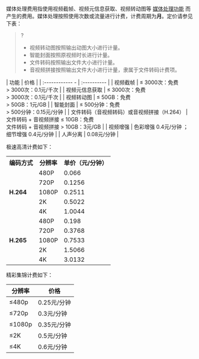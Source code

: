 媒体处理费用指使用视频截帧、视频元信息获取、视频转动图等 [媒体处理功能](https://cloud.tencent.com/document/product/460/47503) 而产生的费用。媒体处理按照使用次数或流量进行计费，计费周期为**月**。定价请参见下表：

>?
> - 视频转动图按照输出动图大小进行计量。
> - 智能封面按照原视频时长进行计量。
> - 文件转码按照输出文件大小进行计量。
> - 音视频拼接按照输出文件大小进行计量，隶属于文件转码计费项。
> 

| 功能                   | 价格        |
| :------------     - | :---------- |
| 视频截帧            |    ≤ 3000次：免费<br>> 3000次：0.1元/千次  |
| 视频元信息获取   |    ≤ 3000次：免费<br>> 3000次：0.1元/千次  |
| 视频转动图         |     ≤ 50GB：免费<br>> 50GB：1元/GB      |
| 智能封面            |      ≤ 500分钟：免费<br>> 500分钟：0.15元/分钟  |
| 文件转码（音视频转码）或音视频拼接（H.264）             |   文件转码 + 音视频拼接 ≤ 10GB：免费<br>文件转码 + 音视频拼接 > 10GB：3元/GB    |
| 视频增强             |  色彩增强  0.4元/分钟 ； 细节增强 0.4元/分钟    |
| 人声分离             |    0.08元/分钟                                |



极速高清计费如下：
<table>
<tr><th>编码方式</th><th>分辨率</th><th>单价（元/分钟）</th></tr>
<tr><td rowspan=6><b>H.264</td></tr>
<tr><td>480P</td><td>0.066</td></tr>
<tr><td>720P</td><td>0.1256</td></tr>
<tr><td>1080P</td><td>0.2511</td></tr>
<tr><td>2K</td><td>0.5022  </td></tr>
<tr><td>4K</td><td>1.0044</td></tr>
<tr><td rowspan=6><b>H.265</td></tr>
<tr><td>480P</td><td>0.198  </td></tr>
<tr><td>720P</td><td>0.3768</td></tr>
<tr><td>1080P</td><td>0.7533</td></tr>
<tr><td>2K</td><td>1.5066</td></tr>
<tr><td>4K</td><td>3.0132</td></tr>
</table>

精彩集锦计费如下：

| 分辨率 | 价格        |
| ------ | ----------- |
| ≤480p  | 0.25元/分钟 |
| ≤720p  | 0.3元/分钟  |
| ≤1080p | 0.35元/分钟 |
| ≤2K    | 0.5元/分钟  |
| ≤4K    | 0.6元/分钟  |



